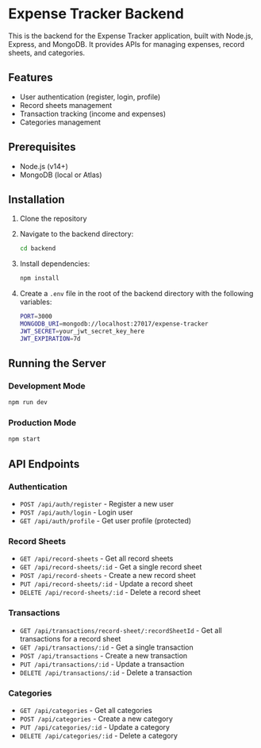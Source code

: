 # Expense Tracker Backend

This is the backend for the Expense Tracker application, built with Node.js, Express, and MongoDB. It provides APIs for managing expenses, record sheets, and categories.

## Features

- User authentication (register, login, profile)
- Record sheets management
- Transaction tracking (income and expenses)
- Categories management

## Prerequisites

- Node.js (v14+)
- MongoDB (local or Atlas)

## Installation

1. Clone the repository
2. Navigate to the backend directory:

   ```bash
   cd backend
   ```

3. Install dependencies:

   ```bash
   npm install
   ```

4. Create a `.env` file in the root of the backend directory with the following variables:

   ```bash
   PORT=3000
   MONGODB_URI=mongodb://localhost:27017/expense-tracker
   JWT_SECRET=your_jwt_secret_key_here
   JWT_EXPIRATION=7d
   ```

## Running the Server

### Development Mode

```bash
npm run dev
```

### Production Mode

```bash
npm start
```

## API Endpoints

### Authentication

- `POST /api/auth/register` - Register a new user
- `POST /api/auth/login` - Login user
- `GET /api/auth/profile` - Get user profile (protected)

### Record Sheets

- `GET /api/record-sheets` - Get all record sheets
- `GET /api/record-sheets/:id` - Get a single record sheet
- `POST /api/record-sheets` - Create a new record sheet
- `PUT /api/record-sheets/:id` - Update a record sheet
- `DELETE /api/record-sheets/:id` - Delete a record sheet

### Transactions

- `GET /api/transactions/record-sheet/:recordSheetId` - Get all transactions for a record sheet
- `GET /api/transactions/:id` - Get a single transaction
- `POST /api/transactions` - Create a new transaction
- `PUT /api/transactions/:id` - Update a transaction
- `DELETE /api/transactions/:id` - Delete a transaction

### Categories

- `GET /api/categories` - Get all categories
- `POST /api/categories` - Create a new category
- `PUT /api/categories/:id` - Update a category
- `DELETE /api/categories/:id` - Delete a category
